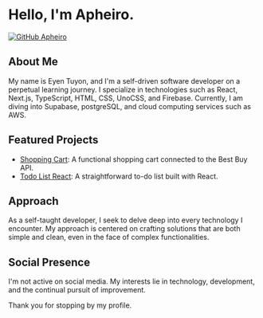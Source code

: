 # Hello, I'm Apheiro.

[![GitHub Apheiro](https://img.shields.io/github/followers/Apheiro?label=follow&style=social)](https://github.com/Apheiro)

## About Me

My name is Eyen Tuyon, and I'm a self-driven software developer on a perpetual learning journey. I specialize in technologies such as React, Next.js, TypeScript, HTML, CSS, UnoCSS, and Firebase. Currently, I am diving into Supabase, postgreSQL, and cloud computing services such as AWS.

## Featured Projects

- [Shopping Cart](https://github.com/Apheiro/Shopping_cart): A functional shopping cart connected to the Best Buy API.
- [Todo List React](https://github.com/Apheiro/todo_list_react): A straightforward to-do list built with React.

## Approach

As a self-taught developer, I seek to delve deep into every technology I encounter. My approach is centered on crafting solutions that are both simple and clean, even in the face of complex functionalities.

## Social Presence

I'm not active on social media. My interests lie in technology, development, and the continual pursuit of improvement.

Thank you for stopping by my profile.
